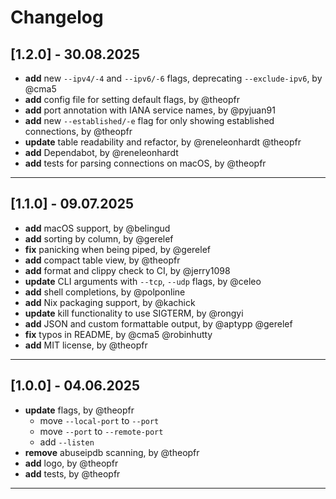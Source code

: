 # Changelog

## [1.2.0] - 30.08.2025
- **add** new `--ipv4/-4` and `--ipv6/-6` flags, deprecating `--exclude-ipv6`, by @cma5
- **add** config file for setting default flags, by @theopfr
- **add** port annotation with IANA service names, by @pyjuan91
- **add** new `--established/-e` flag for only showing established connections, by @theopfr
- **update** table readability and refactor, by @reneleonhardt @theopfr
- **add** Dependabot, by @reneleonhardt
- **add** tests for parsing connections on macOS, by @theopfr

---

## [1.1.0] - 09.07.2025
- **add** macOS support, by @belingud
- **add** sorting by column, by @gerelef
- **fix** panicking when being piped, by @gerelef
- **add** compact table view, by @theopfr
- **add** format and clippy check to CI, by @jerry1098
- **update** CLI arguments with `--tcp`, `--udp` flags, by @celeo
- **add** shell completions, by @polponline
- **add** Nix packaging support, by @kachick
- **update** kill functionality to use SIGTERM, by @rongyi
- **add** JSON and custom formattable output, by @aptypp @gerelef
- **fix** typos in README, by @cma5 @robinhutty
- **add** MIT license, by @theopfr

---

## [1.0.0] - 04.06.2025
- **update** flags, by @theopfr
    - move ``--local-port`` to ``--port``
    - move ``--port`` to ``--remote-port``
    - add ``--listen``
- **remove** abuseipdb scanning, by @theopfr
- **add** logo, by @theopfr
- **add** tests, by @theopfr

---